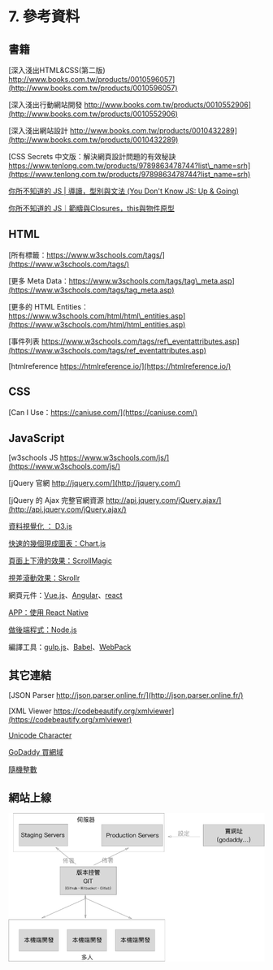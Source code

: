 # 7. 參考資料

## 書籍

[深入淺出HTML&CSS\(第二版\) http://www.books.com.tw/products/0010596057](http://www.books.com.tw/products/0010596057)

[深入淺出行動網站開發 http://www.books.com.tw/products/0010552906](http://www.books.com.tw/products/0010552906)

[深入淺出網站設計 http://www.books.com.tw/products/0010432289](http://www.books.com.tw/products/0010432289)

[CSS Secrets 中文版：解決網頁設計問題的有效秘訣 https://www.tenlong.com.tw/products/9789863478744?list\_name=srh](https://www.tenlong.com.tw/products/9789863478744?list_name=srh)

[你所不知道的 JS \| 導讀，型別與文法 \(You Don't Know JS: Up & Going\)](https://www.tenlong.com.tw/products/9789863479666)

[你所不知道的 JS｜範疇與Closures，this與物件原型](https://www.tenlong.com.tw/products/9789864760497)

## HTML

[所有標籤：https://www.w3schools.com/tags/](https://www.w3schools.com/tags/)

[更多 Meta Data：https://www.w3schools.com/tags/tag\_meta.asp](https://www.w3schools.com/tags/tag_meta.asp)

[更多的 HTML Entities：https://www.w3schools.com/html/html\_entities.asp](https://www.w3schools.com/html/html_entities.asp)

[事件列表 https://www.w3schools.com/tags/ref\_eventattributes.asp](https://www.w3schools.com/tags/ref_eventattributes.asp)

[htmlreference https://htmlreference.io/](https://htmlreference.io/)

## CSS

[Can I Use：https://caniuse.com/](https://caniuse.com/)

## JavaScript

[w3schools JS https://www.w3schools.com/js/](https://www.w3schools.com/js/)

[jQuery 官網 http://jquery.com/](http://jquery.com/)

[jQuery 的 Ajax 完整官網資源 http://api.jquery.com/jQuery.ajax/](http://api.jquery.com/jQuery.ajax/)

[資料視覺化 ： D3.js](https://d3js.org/)

[快速的幾個現成圖表：Chart.js](https://www.chartjs.org/)

[頁面上下滑的效果：ScrollMagic](https://scrollmagic.io/)

[視差滾動效果：Skrollr](https://github.com/Prinzhorn/skrollr)

網頁元件：[Vue.js](https://vuejs.org/)、[Angular](https://angular.io/)、[react](https://reactjs.org/)

[APP：使用 React Native](https://facebook.github.io/react-native/)

[做後端程式：Node.js](https://nodejs.org/en/)

編譯工具：[gulp.js](https://gulpjs.com/)、[Babel](https://babeljs.io/)、[WebPack](https://webpack.js.org/)



## 其它連結

[JSON Parser http://json.parser.online.fr/](http://json.parser.online.fr/)

[XML Viewer https://codebeautify.org/xmlviewer](https://codebeautify.org/xmlviewer)

[Unicode Character](https://unicode-table.com/en/#2713)

[GoDaddy 買網域](https://tw.godaddy.com/)

[隨機整數](https://www.mathgoodies.com/calculators/random_no_custom)

## 網站上線

![](.gitbook/assets/web_process.png)



